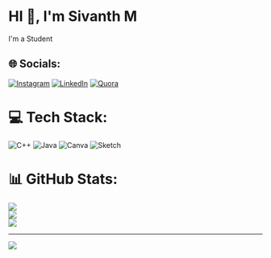 # HI 👋, I'm Sivanth M
I'm a Student 


## 🌐 Socials:
[![Instagram](https://img.shields.io/badge/Instagram-%23E4405F.svg?logo=Instagram&logoColor=white)](https://instagram.com/sivanthsiv) [![LinkedIn](https://img.shields.io/badge/LinkedIn-%230077B5.svg?logo=linkedin&logoColor=white)](https://linkedin.com/in/sivanthm) [![Quora](https://img.shields.io/badge/Quora-%23B92B27.svg?logo=Quora&logoColor=white)](https://quora.com/profile/Sivanth-M-1) 

# 💻 Tech Stack:
![C++](https://img.shields.io/badge/c++-%2300599C.svg?style=flat-square&logo=c%2B%2B&logoColor=white) ![Java](https://img.shields.io/badge/java-%23ED8B00.svg?style=flat-square&logo=openjdk&logoColor=white) ![Canva](https://img.shields.io/badge/Canva-%2300C4CC.svg?style=flat-square&logo=Canva&logoColor=white) ![Sketch](https://img.shields.io/badge/Sketch-FFB387?style=flat-square&logo=sketch&logoColor=black)
# 📊 GitHub Stats:
![](https://github-readme-stats.vercel.app/api?username=Sivanthsiv&theme=onedark&hide_border=false&include_all_commits=true&count_private=true)<br/>
![](https://github-readme-streak-stats.herokuapp.com/?user=Sivanthsiv&theme=onedark&hide_border=false)<br/>
![](https://github-readme-stats.vercel.app/api/top-langs/?username=Sivanthsiv&theme=onedark&hide_border=false&include_all_commits=true&count_private=true&layout=compact)

---
[![](https://visitcount.itsvg.in/api?id=Sivanthsiv&icon=1&color=6)](https://visitcount.itsvg.in)

<!-- Proudly created with GPRM ( https://gprm.itsvg.in ) -->
